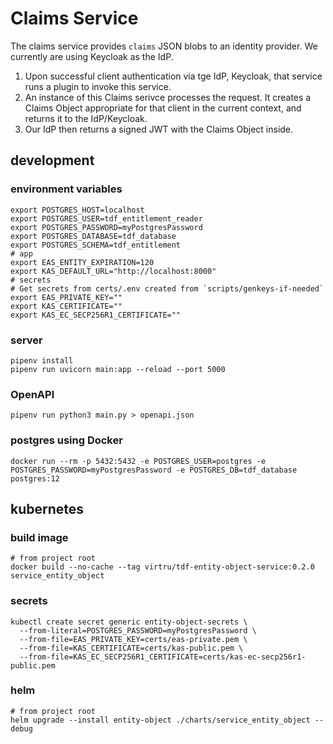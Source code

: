 # Claims Service

The claims service provides `claims` JSON blobs to an identity provider. We
currently are using Keycloak as the IdP.

1. Upon successful client authentication via tge IdP, Keycloak, that service
   runs a plugin to invoke this service.
2. An instance of this Claims serivce processes the request. It creates a
   Claims Object appropriate for that client in the current context,
   and returns it to the IdP/Keycloak.
3. Our IdP then returns a signed JWT with the Claims Object
   inside.


## development

### environment variables
```shell
export POSTGRES_HOST=localhost
export POSTGRES_USER=tdf_entitlement_reader
export POSTGRES_PASSWORD=myPostgresPassword
export POSTGRES_DATABASE=tdf_database
export POSTGRES_SCHEMA=tdf_entitlement
# app
export EAS_ENTITY_EXPIRATION=120
export KAS_DEFAULT_URL="http://localhost:8000"
# secrets
# Get secrets from certs/.env created from `scripts/genkeys-if-needed`
export EAS_PRIVATE_KEY=""
export KAS_CERTIFICATE=""
export KAS_EC_SECP256R1_CERTIFICATE=""
```

### server
```shell
pipenv install
pipenv run uvicorn main:app --reload --port 5000
```

### OpenAPI
```shell
pipenv run python3 main.py > openapi.json
```


### postgres using Docker
```shell
docker run --rm -p 5432:5432 -e POSTGRES_USER=postgres -e POSTGRES_PASSWORD=myPostgresPassword -e POSTGRES_DB=tdf_database postgres:12
```

## kubernetes

### build image
```shell
# from project root
docker build --no-cache --tag virtru/tdf-entity-object-service:0.2.0 service_entity_object
```

### secrets
```shell
kubectl create secret generic entity-object-secrets \
  --from-literal=POSTGRES_PASSWORD=myPostgresPassword \
  --from-file=EAS_PRIVATE_KEY=certs/eas-private.pem \
  --from-file=KAS_CERTIFICATE=certs/kas-public.pem \
  --from-file=KAS_EC_SECP256R1_CERTIFICATE=certs/kas-ec-secp256r1-public.pem
```

### helm
```shell
# from project root
helm upgrade --install entity-object ./charts/service_entity_object --debug
```

